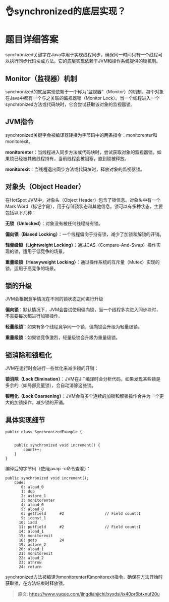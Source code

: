 # 👌synchronized的底层实现？

# 题目详细答案
synchronized关键字在Java中用于实现线程同步，确保同一时间只有一个线程可以执行同步代码块或方法。它的底层实现依赖于JVM和操作系统提供的锁机制。

## Monitor（监视器）机制
synchronized的底层实现依赖于一个称为“监视器”（Monitor）的机制。每个对象在Java中都有一个与之关联的监视器锁（Monitor Lock）。当一个线程进入一个synchronized方法或代码块时，它会尝试获取该对象的监视器锁。

## JVM指令
synchronized关键字会被编译器转换为字节码中的两条指令：monitorenter和monitorexit。

**monitorenter**：当线程进入同步方法或代码块时，尝试获取对象的监视器锁。如果锁已经被其他线程持有，当前线程会被阻塞，直到锁被释放。

**monitorexit**：当线程退出同步方法或代码块时，释放对象的监视器锁。

## 对象头（Object Header）
在HotSpot JVM中，对象头（Object Header）包含了锁信息。对象头中有一个Mark Word（标记字段），用于存储锁状态和其他信息。锁可以有多种状态，主要包括以下几种：

**无锁（Unlocked）**：对象没有被任何线程持有锁。

**偏向锁（Biased Locking）**：一个线程偏向于持有锁，减少了加锁和解锁的开销。

**轻量级锁（Lightweight Locking）**：通过CAS（Compare-And-Swap）操作实现的锁，适用于低竞争的场景。

**重量级锁（Heavyweight Locking）**：通过操作系统的互斥量（Mutex）实现的锁，适用于高竞争的场景。

## 锁的升级
JVM会根据竞争情况在不同的锁状态之间进行升级

**偏向锁**：默认情况下，JVM会尝试使用偏向锁，当一个线程多次进入同步块时，不需要每次都进行加锁操作。

**轻量级锁**：如果有多个线程竞争同一个锁，偏向锁会升级为轻量级锁。

**重量级锁**：如果锁竞争激烈，轻量级锁会升级为重量级锁。

## 锁消除和锁粗化
JVM在运行时会进行一些优化来减少锁的开销：

**锁消除（Lock Elimination）**：JVM在JIT编译时会分析代码，如果发现某些锁是多余的（如局部变量锁），会自动消除这些锁。

**锁粗化（Lock Coarsening）**：JVM会将多个连续的加锁和解锁操作合并为一个更大的加锁操作，减少锁的开销。

## 具体实现细节


```plain
public class SynchronizedExample {


    public synchronized void increment() {
        count++;
    }
}
```

编译后的字节码（使用javap -c命令查看）：

```plain
public synchronized void increment();
    Code:
       0: aload_0
       1: dup
       2: astore_1
       3: monitorenter
       4: aload_0
       5: aload_0
       6: getfield      #2                  // Field count:I
       9: iconst_1
      10: iadd
      11: putfield      #2                  // Field count:I
      14: aload_1
      15: monitorexit
      16: goto          24
      19: astore_2
      20: aload_1
      21: monitorexit
      22: aload_2
      23: athrow
      24: return
```

synchronized方法被编译为monitorenter和monitorexit指令，确保在方法开始时获取锁，在方法结束时释放锁。



> 原文: <https://www.yuque.com/jingdianjichi/xyxdsi/ix40pr6btxnuf20u>